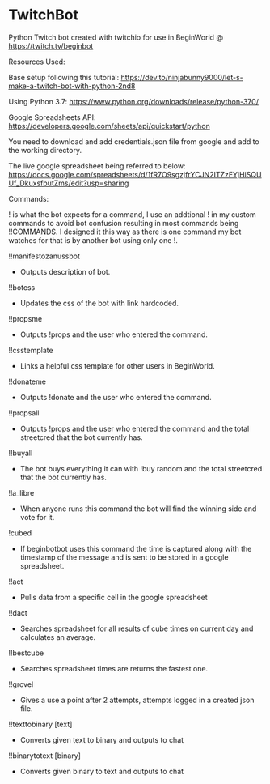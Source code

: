 # TwitchBot
Python Twitch bot created with twitchio for use in BeginWorld @ https://twitch.tv/beginbot

Resources Used:

Base setup following this tutorial: https://dev.to/ninjabunny9000/let-s-make-a-twitch-bot-with-python-2nd8 

Using Python 3.7: https://www.python.org/downloads/release/python-370/

Google Spreadsheets API: https://developers.google.com/sheets/api/quickstart/python

You need to download and add credentials.json file from google and add to the working directory.

The live google spreadsheet being referred to below: https://docs.google.com/spreadsheets/d/1fR7O9sgzjfrYCJN2ITZzFYjHiSQUUf_DkuxsfbutZms/edit?usp=sharing

Commands: 

! is what the bot expects for a command, I use an addtional ! in my custom commands to avoid bot confusion resulting in most commands being !!COMMANDS. I designed it this way as there is one command my bot watches for that is by another bot using only one !.

!!manifestozanussbot
 - Outputs description of bot.

!!botcss
 - Updates the css of the bot with link hardcoded.

!!propsme
 - Outputs !props and the user who entered the command.

!!csstemplate
 - Links a helpful css template for other users in BeginWorld.

!!donateme
 - Outputs !donate and the user who entered the command.

!!propsall
 - Outputs !props and the user who entered the command and the total streetcred that the bot currently has.

!!buyall
 - The bot buys everything it can with !buy random and the total streetcred that the bot currently has.

!la_libre
 - When anyone runs this command the bot will find the winning side and vote for it.

!cubed
 - If beginbotbot uses this command the time is captured along with the timestamp of the message and is sent to be stored in a google spreadsheet.

!!act
 - Pulls data from a specific cell in the google spreadsheet

!!dact
 - Searches spreadsheet for all results of cube times on current day and calculates an average.

!!bestcube
 - Searches spreadsheet times are returns the fastest one.

!!grovel
 - Gives a use a point after 2 attempts, attempts logged in a created json file.

 !!texttobinary [text]
 - Converts given text to binary and outputs to chat

 !!binarytotext [binary]
 - Converts given binary to text and outputs to chat
